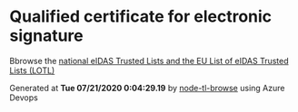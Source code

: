 # Qualified certificate for electronic signature 
 Bbrowse the [national eIDAS Trusted Lists and the EU List of eIDAS Trusted Lists (LOTL)](https://webgate.ec.europa.eu/tl-browser/#/) 
 
 
Generated at **Tue 07/21/2020  0:04:29.19** by [node-tl-browse](https://github.com/ymedlop/node-tl-browser) using Azure Devops 
